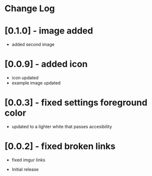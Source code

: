 # Change Log

# [0.1.0] - image added
- added second image

# [0.0.9] - added icon
- icon updated
- example image updated

# [0.0.3] - fixed settings foreground color
- updated to a lighter white that passes accesibility

# [0.0.2] - fixed broken links
- fixed imgur links

- Initial release

